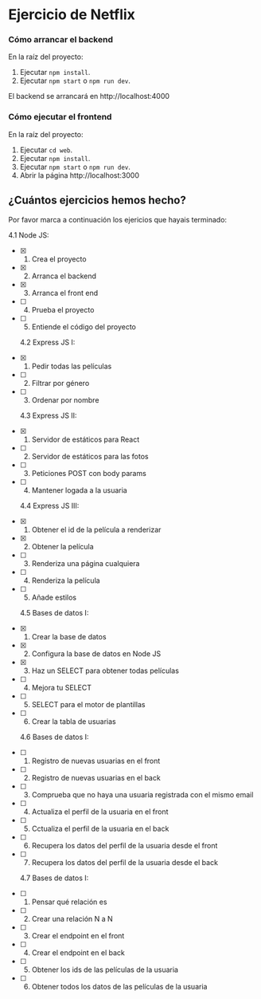 # Ejercicio de Netflix

### Cómo arrancar el backend

En la raíz del proyecto:

1. Ejecutar `npm install`.
1. Ejecutar `npm start` o `npm run dev`.

El backend se arrancará en http://localhost:4000

### Cómo ejecutar el frontend

En la raíz del proyecto:

1. Ejecutar `cd web`.
1. Ejecutar `npm install`.
1. Ejecutar `npm start` o `npm run dev`.
1. Abrir la página http://localhost:3000

## ¿Cuántos ejercicios hemos hecho?

Por favor marca a continuación los ejericios que hayais terminado:

4.1 Node JS:

-   [x] 1. Crea el proyecto
-   [x] 2. Arranca el backend
-   [x] 3. Arranca el front end
-   [ ] 4. Prueba el proyecto
-   [ ] 5. Entiende el código del proyecto

    4.2 Express JS I:

-   [x] 1. Pedir todas las películas
-   [ ] 2. Filtrar por género
-   [ ] 3. Ordenar por nombre

    4.3 Express JS II:

-   [x] 1. Servidor de estáticos para React
-   [ ] 2. Servidor de estáticos para las fotos
-   [ ] 3. Peticiones POST con body params
-   [ ] 4. Mantener logada a la usuaria

    4.4 Express JS III:

-   [x] 1. Obtener el id de la película a renderizar
-   [x] 2. Obtener la película
-   [ ] 3. Renderiza una página cualquiera
-   [ ] 4. Renderiza la película
-   [ ] 5. Añade estilos

    4.5 Bases de datos I:

-   [x] 1. Crear la base de datos
-   [x] 2. Configura la base de datos en Node JS
-   [x] 3. Haz un SELECT para obtener todas películas
-   [ ] 4. Mejora tu SELECT
-   [ ] 5. SELECT para el motor de plantillas
-   [ ] 6. Crear la tabla de usuarias

    4.6 Bases de datos I:

-   [ ] 1. Registro de nuevas usuarias en el front
-   [ ] 2. Registro de nuevas usuarias en el back
-   [ ] 3. Comprueba que no haya una usuaria registrada con el mismo email
-   [ ] 4. Actualiza el perfil de la usuaria en el front
-   [ ] 5. Cctualiza el perfil de la usuaria en el back
-   [ ] 6. Recupera los datos del perfil de la usuaria desde el front
-   [ ] 7. Recupera los datos del perfil de la usuaria desde el back

    4.7 Bases de datos I:

-   [ ] 1. Pensar qué relación es
-   [ ] 2. Crear una relación N a N
-   [ ] 3. Crear el endpoint en el front
-   [ ] 4. Crear el endpoint en el back
-   [ ] 5. Obtener los ids de las películas de la usuaria
-   [ ] 6. Obtener todos los datos de las películas de la usuaria
